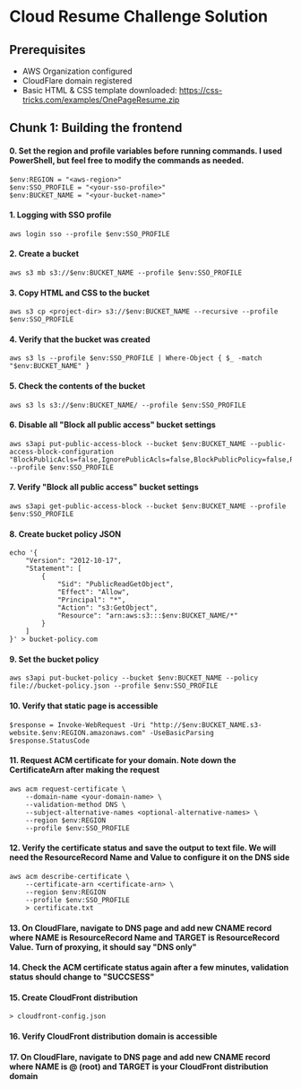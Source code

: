 # Cloud Resume Challenge Solution 

## Prerequisites 

- AWS Organization configured
- CloudFlare domain registered
- Basic HTML & CSS template downloaded: https://css-tricks.com/examples/OnePageResume.zip

## Chunk 1: Building the frontend

#### 0. Set the region and profile variables before running commands. I used PowerShell, but feel free to modify the commands as needed. 
```shell
$env:REGION = "<aws-region>"
$env:SSO_PROFILE = "<your-sso-profile>"
$env:BUCKET_NAME = "<your-bucket-name>"
```
#### 1. Logging with SSO profile
```shell
aws login sso --profile $env:SSO_PROFILE
```
#### 2. Create a bucket
```shell
aws s3 mb s3://$env:BUCKET_NAME --profile $env:SSO_PROFILE
```
#### 3. Copy HTML and CSS to the bucket
```shell
aws s3 cp <project-dir> s3://$env:BUCKET_NAME --recursive --profile $env:SSO_PROFILE
```
#### 4. Verify that the bucket was created
```shell
aws s3 ls --profile $env:SSO_PROFILE | Where-Object { $_ -match "$env:BUCKET_NAME" }
```
#### 5. Check the contents of the bucket
```shell
aws s3 ls s3://$env:BUCKET_NAME/ --profile $env:SSO_PROFILE
```
#### 6. Disable all "Block all public access" bucket settings 
```shell
aws s3api put-public-access-block --bucket $env:BUCKET_NAME --public-access-block-configuration "BlockPublicAcls=false,IgnorePublicAcls=false,BlockPublicPolicy=false,RestrictPublicBuckets=false" --profile $env:SSO_PROFILE
```
#### 7. Verify "Block all public access" bucket settings
```shell
aws s3api get-public-access-block --bucket $env:BUCKET_NAME --profile $env:SSO_PROFILE
```
#### 8. Create bucket policy JSON  
```shell
echo '{
    "Version": "2012-10-17",
    "Statement": [
        {
            "Sid": "PublicReadGetObject",
            "Effect": "Allow",
            "Principal": "*",
            "Action": "s3:GetObject",
            "Resource": "arn:aws:s3:::$env:BUCKET_NAME/*"
        }
    ]
}' > bucket-policy.com
```
#### 9. Set the bucket policy
```shell
aws s3api put-bucket-policy --bucket $env:BUCKET_NAME --policy file://bucket-policy.json --profile $env:SSO_PROFILE
```
#### 10. Verify that static page is accessible
```shell
$response = Invoke-WebRequest -Uri "http://$env:BUCKET_NAME.s3-website.$env:REGION.amazonaws.com" -UseBasicParsing
$response.StatusCode
```
#### 11. Request ACM certificate for your domain. Note down the CertificateArn after making the request
```shell
aws acm request-certificate \
    --domain-name <your-domain-name> \
    --validation-method DNS \
    --subject-alternative-names <optional-alternative-names> \
    --region $env:REGION
    --profile $env:SSO_PROFILE
```
#### 12. Verify the certificate status and save the output to text file. We will need the ResourceRecord Name and Value to configure it on the DNS side
```shell
aws acm describe-certificate \
    --certificate-arn <certificate-arn> \
    --region $env:REGION
    --profile $env:SSO_PROFILE
    > certificate.txt
```
#### 13. On CloudFlare, navigate to DNS page and add new CNAME record where NAME is ResourceRecord Name and TARGET is ResourceRecord Value. Turn of proxying, it should say "DNS only"

#### 14. Check the ACM certificate status again after a few minutes, validation status should change to "SUCCSESS"

#### 15. Create CloudFront distribution
```
> cloudfront-config.json
```

#### 16. Verify CloudFront distribution domain is accessible

#### 17. On CloudFlare, navigate to DNS page and add new CNAME record where NAME is @ (root) and TARGET is your CloudFront distribution domain